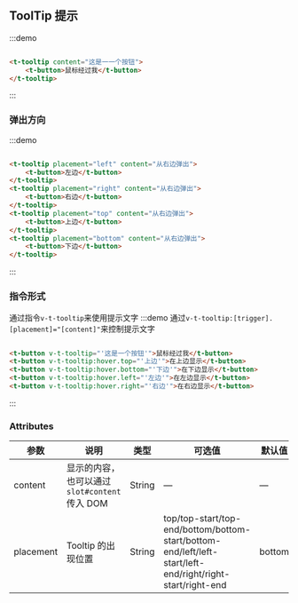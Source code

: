 ## ToolTip 提示

:::demo

```html

<t-tooltip content="这是一一个按钮">
    <t-button>鼠标经过我</t-button>
</t-tooltip>
```

:::

### 弹出方向

:::demo

```html

<t-tooltip placement="left" content="从右边弹出">
    <t-button>左边</t-button>
</t-tooltip>
<t-tooltip placement="right" content="从右边弹出">
    <t-button>右边</t-button>
</t-tooltip>
<t-tooltip placement="top" content="从右边弹出">
    <t-button>上边</t-button>
</t-tooltip>
<t-tooltip placement="bottom" content="从右边弹出">
    <t-button>下边</t-button>
</t-tooltip>
```

:::

### 指令形式

通过指令`v-t-tooltip`来使用提示文字
:::demo 通过`v-t-tooltip:[trigger].[placement]="[content]"`来控制提示文字

```html

<t-button v-t-tooltip="'这是一个按钮'">鼠标经过我</t-button>
<t-button v-t-tooltip:hover.top="'上边'">在上边显示</t-button>
<t-button v-t-tooltip:hover.bottom="'下边'">在下边显示</t-button>
<t-button v-t-tooltip:hover.left="'左边'">在左边显示</t-button>
<t-button v-t-tooltip:hover.right="'右边'">在右边显示</t-button>
```

:::

### Attributes

| 参数|说明|类型|可选值|默认值|
|---|---|---|---|---|
|content|显示的内容，也可以通过 `slot#content` 传入 DOM  | String            | — | — |
|placement|Tooltip 的出现位置|String|top/top-start/top-end/bottom/bottom-start/bottom-end/left/left-start/left-end/right/right-start/right-end |  bottom |
